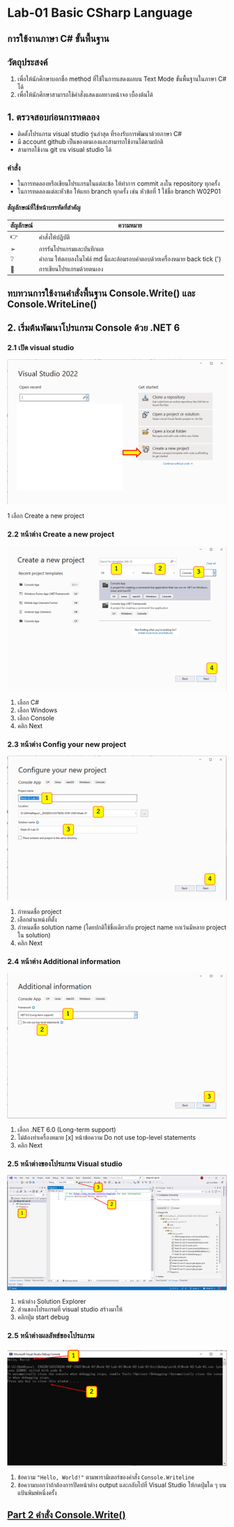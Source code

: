 # Lab-01 Basic CSharp Language

## การใช้งานภาษา C# ขั้นพื้นฐาน

## วัตถุประสงค์  

1. เพื่อให้นักศึกษาบอกชื่อ method ที่ใช้ในการแสดงผลบน Text Mode ขั้นพื้นฐานในภาษา C# ได้
2. เพื่อให้นักศึกษาสามารถใช้คำสั่งแสดงผลทางหน้าจอ เบื้องต้นได้

## 1. ตรวจสอบก่อนการทดลอง

- ติดตั้งโปรแกรม visual studio รุ่นล่าสุด ที่รองรับการพัฒนาด้วยภาษา C#
- มี account github เป็นของตนเองและสามารถใช้งานได้ตามปกติ
- สามารถใช้งาน git บน visual studio ได้

### คำสั่ง

* ในการทดลองหรือเขียนโปรแกรมในแต่ละข้อ ให้ทำการ commit ลงใน repository ทุกครั้ง
* ในการทดลองแต่ละหัวข้อ ให้แยก branch ทุกครั้ง เช่น หัวข้อที่ 1 ใช้ชื่อ branch W02P01

#### สัญลักษณ์ที่ใช้หน้าบรรทัดที่สำคัญ  

|สัญลักษณ์| ความหมาย|
|---|---|
|👉 | คำสั่งให้ปฏิบัติ |  
|➢ |การรันโปรแกรมและบันทึกผล  
|❔ |คำถาม ให้ตอบลงในไฟล์ md นี้และล้อมรอบคำตอบด้วยเครื่องหมาย back tick (\') |  
|👷 |การเขียนโปรแกรมด้วยตนเอง |  

## ทบทวนการใช้งานคำสั่งพื้นฐาน Console.Write() และ Console.WriteLine()

## 2. เริ่มต้นพัฒนาโปรแกรม Console ด้วย .NET 6 

### 2.1 เปิด visual studio

![](./Pictures/Pic-01-get-started.png)

1 เลือก Create a new project
### 2.2  หน้าต่าง Create a new project

![](./Pictures/Pic-02-Create-a-new-project.png)

1. เลือก C#
2. เลือก Windows
3. เลือก Console
4. คลิก Next

### 2.3  หน้าต่าง Config your new project

![](./Pictures/Pic-03-Configure-your-new-project.png)

1. กำหนดชื่อ project
2. เลือกตำแหน่งที่ตั้ง
3. กำหนดชื่อ solution name (โดยปกติใช้ชื่อเดียวกับ project name ยกเว้นมีหลาย project  ใน solution)
4. คลิก Next


### 2.4  หน้าต่าง Additional information

![](./Pictures/Pic-04-Additional-information.png)

1. เลือก .NET 6.0 (Long-term support)
2. ไม่ต้องทำเครื่องหมาย [x] หน้าข้อความ Do not use top-level statements
3. คลิก Next

### 2.5  หน้าต่างของโปรแกรม Visual studio

![](./Pictures/Pic-05-Project-windows.png)

1. หน้าต่าง Solution Explorer 
2. ส่วนของโปรแกรมที่ visual studio สร้างมาให้
3. คลิกปุ่ม start debug

### 2.5  หน้าต่างผลลัพธ์ของโปรแกรม

![](./Pictures/Pic-06-Output-windows.png)

1. ข้อความ `"Hello, World!"` ตามพารามิเตอร์ของคำสั่ง `Console.Writeline` 
2. ข้อความบอกว่าถ้าต้องการปิดหน้าต่าง output และกลับไปที่ Visual Studio ให้กดปุ่มใด ๆ บนแป้นพิมพ์หนึ่งครั้ง


## [Part 2 คำสั่ง Console.Write()](./Week-04-workshop-part-2-3.md)
